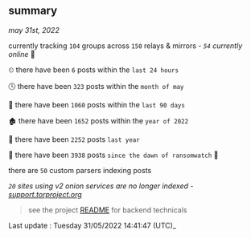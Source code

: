 
## summary
_may 31st, 2022_

currently tracking `104` groups across `150` relays & mirrors - _`54` currently online_ 📡

⏲ there have been `6` posts within the `last 24 hours`

🕓 there have been `323` posts within the `month of may`

📅 there have been `1060` posts within the `last 90 days`

🏚 there have been `1652` posts within the `year of 2022`

🚀 there have been `2252` posts `last year`

🦕 there have been `3938` posts `since the dawn of ransomwatch` 🐣

there are `50` custom parsers indexing posts

_`20` sites using v2 onion services are no longer indexed - [support.torproject.org](https://support.torproject.org/onionservices/v2-deprecation/)_

> see the project [README](https://github.com/jmousqueton/ransomwatch#readme) for backend technicals



Last update : Tuesday 31/05/2022 14:41:47 (UTC)_

